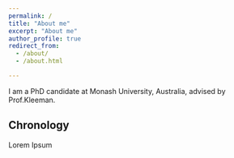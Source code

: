 ```yaml
---
permalink: /
title: "About me"
excerpt: "About me"
author_profile: true
redirect_from: 
  - /about/
  - /about.html

---
```

I am a PhD candidate at Monash University, Australia, advised by Prof.Kleeman.

## Chronology
Lorem Ipsum

